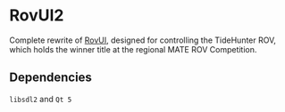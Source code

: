 # RovUI2
Complete rewrite of [RovUI](https://github.com/Timarrr/HighROV-SDL), designed for controlling the TideHunter ROV, which holds the winner title at the regional MATE ROV Competition.

## Dependencies

```libsdl2``` and ```Qt 5```
